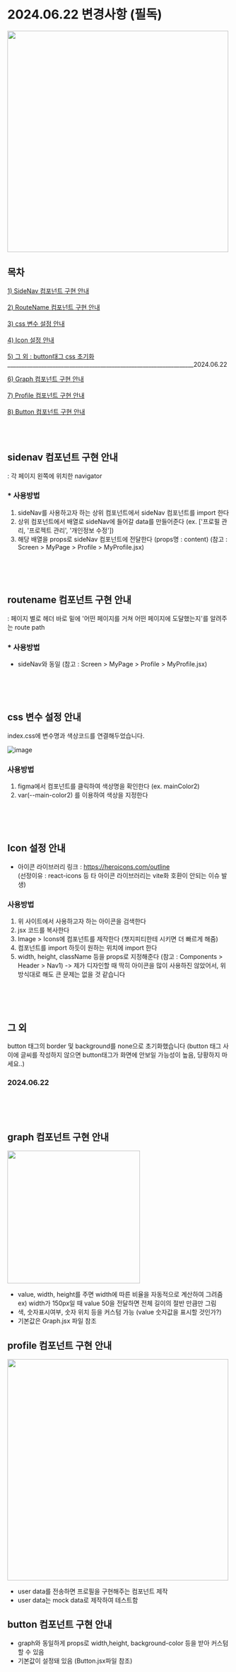 # 2024.06.22 변경사항 (필독)
<image src='https://github.com/yezixx/SOLUX_LETS_IT_Frontend/assets/168459001/ad2c0868-0214-442c-9b96-dc9c381126b6' width='500px'/><br>

## 목차 ##
[1) SideNav 컴포넌트 구현 안내](#sidenav-컴포넌트-구현-안내) <br><br>
[2) RouteName 컴포넌트 구현 안내](#routename-컴포넌트-구현-안내) <br><br>
[3) css 변수 설정 안내](#css-변수-설정-안내) <br><br>
[4) Icon 설정 안내](#icon-설정-안내) <br><br> 
[5) 그 외 : button태그 css 초기화](#그-외)<br>
__________________________________________________________________2024.06.22 <br>

[6) Graph 컴포넌트 구현 안내](#graph-컴포넌트-구현-안내)<br><br>
[7) Profile 컴포넌트 구현 안내](#profile-컴포넌트-구현-안내)<br><br>
[8) Button 컴포넌트 구현 안내](#button-컴포넌트-구현-안내)

<br><br>
## sidenav 컴포넌트 구현 안내
: 각 페이지 왼쪽에 위치한 navigator
### * 사용방법 ###
1) sideNav를 사용하고자 하는 상위 컴포넌트에서 sideNav 컴포넌트를 import 한다
2) 상위 컴포넌트에서 배열로 sideNav에 들어갈 data를 만들어준다 (ex. ['프로필 관리, '프로젝트 관리', '개인정보 수정'])
3) 해당 배열을 props로 sideNav 컴포넌트에 전달한다 (props명 : content)
   (참고 : Screen > MyPage > Profile > MyProfile.jsx)


<br><br><br>
## routename 컴포넌트 구현 안내
: 페이지 별로  헤더 바로 밑에 '어떤 페이지를 거쳐 어떤 페이지에 도달했는지'를 알려주는 route path
### * 사용방법 ###
- sideNav와 동일
   (참고 : Screen > MyPage > Profile > MyProfile.jsx)

  
<br><br><br>
## css 변수 설정 안내
index.css에 변수명과 색상코드를 연결해두었습니다.

  ![image](https://github.com/yezixx/SOLUX_LETS_IT_Frontend/assets/168459001/7c0b93d6-22d2-47be-aeca-a04724aeaeab)

### 사용방법 ###
   
1) figma에서 컴포넌트를 클릭하여 색상명을 확인한다 (ex. mainColor2)
2) var(--main-color2) 를 이용하여 색상을 지정한다



<br><br><br>
## Icon 설정 안내
* 아이콘 라이브러리 링크 : https://heroicons.com/outline
  <br>(선정이유 : react-icons 등 타 아이콘 라이브러리는 vite화 호환이 안되는 이슈 발생)

### 사용방법 ###
1) 위 사이트에서 사용하고자 하는 아이콘을 검색한다
2) jsx 코드를 복사한다
3) Image > Icons에 컴포넌트를 제작한다 (챗지피티한테 시키면 더 빠르게 해줌)
4) 컴포넌트를 import 하듯이 원하는 위치에 import 한다
5) width, height, className 등을 props로 지정해준다
   (참고 : Components > Header > Nav1)
-> 제가 디자인할 때 딱히 아이콘을 많이 사용하진 않았어서, 위 방식대로 해도 큰 문제는 없을 것 같습니다

<br><br><br>
## 그 외 
button 태그의 border 및 background를 none으로 초기화했습니다 (button 태그 사이에 글씨를 작성하지 않으면 button태그가 화면에 안보일 가능성이 높음, 당황하지 마세요..)


### 2024.06.22 ###
<br><br><br>
## graph 컴포넌트 구현 안내 
 <image src='https://github.com/yezixx/SOLUX_LETS_IT_Frontend/assets/168459001/8ace8d64-c103-4e1a-9eb4-07d7b560f430' width='300px'><br>
 - value, width, height를 주면 width에 따른 비율을 자동적으로 계산하여 그려줌<br>
 ex) width가 150px일 때 value 50을 전달하면 전체 길이의 절반 만큼만 그림
 - 색, 숫자표시여부, 숫자 위치 등을 커스텀 가능 (value 숫자값을 표시할 것인가?)
 - 기본값은 Graph.jsx 파일 참조


## profile 컴포넌트 구현 안내
<img src='https://github.com/yezixx/SOLUX_LETS_IT_Frontend/assets/168459001/0b2a5f67-22e4-4ab6-9bf5-370d199b96bc' width='500px' /><br>
- user data를 전송하면 프로필을 구현해주는 컴포넌트 제작
- user data는 mock data로 제작하여 테스트함

## button 컴포넌트 구현 안내
- graph와 동일하게 props로 width,height, background-color 등을 받아 커스텀 할 수 있음
- 기본값이 설정돼 있음 (Button.jsx파일 참조)
